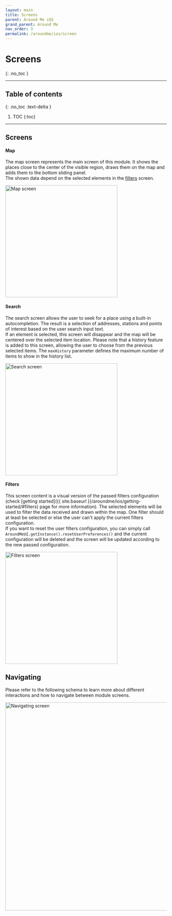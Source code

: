 ```yaml
---
layout: main
title: Screens
parent: Around Me iOS
grand_parent: Around Me
nav_order: 3
permalink: /aroundme/ios/screen
---
```


# Screens
{: .no_toc }

---

## Table of contents
{: .no_toc .text-delta }

1. TOC
{:toc}

---

## Screens

#### Map

The map screen represents the main screen of this module. It shows the places close to the center of the visible region, draws them on the map and adds them to the bottom sliding panel.\
The shown data depend on the selected elements in the [filters](#filters) screen.

<img src="{{ site.baseurl }}/assets/img/aroundme_ios_map_screen.png" alt="Map screen" width="350"/>

#### Search

The search screen allows the user to seek for a place using a built-in autocompletion. The result is a selection of addresses, stations and points of interest based on the user search input text.\
If an element is selected, this screen will disappear and the map will be centered over the selected item location.
Please note that a history feature is added to this screen, allowing the user to choose from the previous selected items. The `maxHistory` parameter defines the maximum number of items to show in the history list.

<img src="{{ site.baseurl }}/assets/img/aroundme_ios_search_screen.png" alt="Search screen" width="350"/>

#### Filters

This screen content is a visual version of the passed filters configuration (check [getting started]({{ site.baseurl }}/aroundme/ios/getting-started/#filters) page for more information). The selected elements will be used to filter the data received and drawn within the map. One filter should at least be selected or else the user can't apply the current filters configuration.\
If you want to reset the user filters configuration, you can simply call `AroundMeUI.getInstance().resetUserPreferences()` and the current configuration will be deleted and the screen will be updated according to the new passed configuration.

<img src="{{ site.baseurl }}/assets/img/aroundme_ios_filters_screen.png" alt="Filters screen" width="350"/>

## Navigating

Please refer to the following schema to learn more about different interactions and how to navigate between module screens.

<img src="{{ site.baseurl }}/assets/img/aroundme_ios_navigating.png" alt="Navigating screen" width="650"/>

